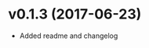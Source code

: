 v0.1.3 (2017-06-23)
================================================================================
- Added readme and changelog